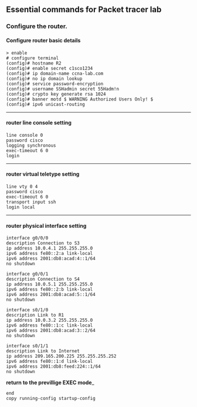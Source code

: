 
## Essential commands for Packet tracer lab 

### Configure the router. 
#### Configure router basic details
    > enable 
    # configure terminal
    (config)# hostname R2
    (config)# enable secret c1sco1234
    (config)# ip domain-name ccna-lab.com
    (config)# no ip domain lookup
    (config)# service password-encryption
    (config)# username SSHadmin secret 55Hadm!n
    (config)# crypto key generate rsa 1024
    (config)# banner motd $ WARNING Authorized Users Only! $
    (config)# ipv6 unicast-routing
    
- - - - - - - - - - 
#### router line console setting      

    line console 0
    password cisco
    logging synchronous
    exec-timeout 6 0
    login
- - - - - - - - - - 
#### router virtual teletype setting

    line vty 0 4
    password cisco
    exec-timeout 6 0
    transport input ssh
    login local

- - - - - - - - - - 
#### router physical interface setting

    interface g0/0/0
    description Connection to S3
    ip address 10.0.4.1 255.255.255.0
    ipv6 address fe80::2:a link-local
    ipv6 address 2001:db8:acad:4::1/64
    no shutdown

    interface g0/0/1
    description Connection to S4
    ip address 10.0.5.1 255.255.255.0
    ipv6 address fe80::2:b link-local
    ipv6 address 2001:db8:acad:5::1/64
    no shutdown

    interface s0/1/0
    description Link to R1
    ip address 10.0.3.2 255.255.255.0
    ipv6 address fe80::1:c link-local
    ipv6 address 2001:db8:acad:3::2/64
    no shutdown

    interface s0/1/1
    description Link to Internet
    ip address 209.165.200.225 255.255.255.252
    ipv6 address fe80::1:d link-local
    ipv6 address 2001:db8:feed:224::1/64
    no shutdown
__return to the previllige EXEC mode___
 
    end
    copy running-config startup-config
